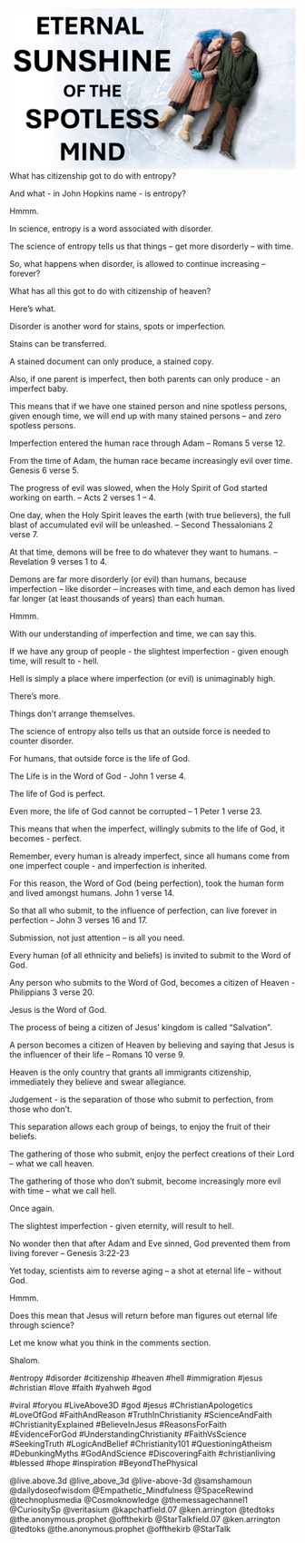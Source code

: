 ![Video cover image](../cover.jpg "cover photo")
What has citizenship got to do with entropy?

And what - in John Hopkins name - is entropy?

Hmmm.

In science, entropy is a word associated with disorder.

The science of entropy tells us that things – get more disorderly – with time.

So, what happens when disorder, is allowed to continue increasing – forever?

What has all this got to do with citizenship of heaven?

Here’s what.

Disorder is another word for stains, spots or imperfection.

Stains can be transferred.

A stained document can only produce, a stained copy.

Also, if one parent is imperfect, then both parents can only produce - an imperfect baby.

This means that if we have one stained person and nine spotless persons, given enough time, we will end up with many stained persons – and zero spotless persons.

Imperfection entered the human race through Adam – Romans 5 verse 12.

From the time of Adam, the human race became increasingly evil over time. Genesis 6 verse 5.

The progress of evil was slowed, when the Holy Spirit of God started working on earth. – Acts 2 verses 1 – 4.

One day, when the Holy Spirit leaves the earth (with true believers), the full blast of accumulated evil will be unleashed. – Second Thessalonians 2 verse 7.

At that time, demons will be free to do whatever they want to humans. – Revelation 9 verses 1 to 4.

Demons are far more disorderly (or evil) than humans, because imperfection – like disorder – increases with time, and each demon has lived far longer (at least thousands of years) than each human.

Hmmm.

With our understanding of imperfection and time, we can say this.

If we have any group of people - the slightest imperfection - given enough time, will result to - hell.

Hell is simply a place where imperfection (or evil) is unimaginably high.

There’s more.

Things don’t arrange themselves.

The science of entropy also tells us that an outside force is needed to counter disorder.

For humans, that outside force is the life of God.

The Life is in the Word of God - John 1 verse 4.

The life of God is perfect.

Even more, the life of God cannot be corrupted – 1 Peter 1 verse 23.

This means that when the imperfect, willingly submits to the life of God, it becomes - perfect.

Remember, every human is already imperfect, since all humans come from one imperfect couple - and imperfection is inherited.

For this reason, the Word of God (being perfection), took the human form and lived amongst humans. John 1 verse 14.

So that all who submit, to the influence of perfection, can live forever in perfection – John 3 verses 16 and 17.

Submission, not just attention – is all you need.

Every human (of all ethnicity and beliefs) is invited to submit to the Word of God.

Any person who submits to the Word of God, becomes a citizen of Heaven - Philippians 3 verse 20.

Jesus is the Word of God.

The process of being a citizen of Jesus’ kingdom is called “Salvation”.

A person becomes a citizen of Heaven by believing and saying that Jesus is the influencer of their life – Romans 10 verse 9.

Heaven is the only country that grants all immigrants citizenship, immediately they believe and swear allegiance.

Judgement - is the separation of those who submit to perfection, from those who don’t.

This separation allows each group of beings, to enjoy the fruit of their beliefs.

The gathering of those who submit, enjoy the perfect creations of their Lord – what we call heaven.

The gathering of those who don’t submit, become increasingly more evil with time – what we call hell.

Once again.

The slightest imperfection - given eternity, will result to hell.

No wonder then that after Adam and Eve sinned, God prevented them from living forever – Genesis 3:22-23

Yet today, scientists aim to reverse aging – a shot at eternal life – without God.

Hmmm.

Does this mean that Jesus will return before man figures out eternal life through science?

Let me know what you think in the comments section.

Shalom.


#entropy #disorder #citizenship #heaven #hell #immigration #jesus #christian #love #faith #yahweh #god 

#viral #foryou #LiveAbove3D #god #jesus #ChristianApologetics #LoveOfGod #FaithAndReason #TruthInChristianity #ScienceAndFaith #ChristianityExplained #BelieveInJesus #ReasonsForFaith #EvidenceForGod #UnderstandingChristianity #FaithVsScience #SeekingTruth #LogicAndBelief #Christianity101 #QuestioningAtheism #DebunkingMyths #GodAndScience #DiscoveringFaith #christianliving #blessed #hope #inspiration #BeyondThePhysical

@live.above.3d @live_above_3d @live-above-3d @samshamoun @dailydoseofwisdom @Empathetic_Mindfulness @SpaceRewind @technoplusmedia @Cosmoknowledge @themessagechannel1 @CuriositySp @veritasium @kapchatfield.07 @ken.arrington @tedtoks @the.anonymous.prophet @offthekirb @StarTalkfield.07 @ken.arrington @tedtoks @the.anonymous.prophet @offthekirb @StarTalk